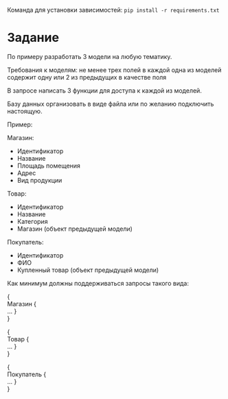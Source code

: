 Команда для установки зависимостей: `pip install -r requirements.txt`

# Задание
По примеру разработать 3 модели на любую тематику. 

Требования к моделям: не менее трех полей в каждой одна из моделей содержит одну или 2 из предыдущих в качестве поля

В запросе написать 3 функции для доступа к каждой из моделей.

Базу данных организовать в виде файла или по желанию подключить настоящую.

Пример: 

Магазин: 
- Идентификатор
- Название
- Площадь помещения
- Адрес
- Вид продукции

Товар:
- Идентификатор
- Название
- Категория
- Магазин (объект предыдущей модели)

Покупатель:
- Идентификатор
- ФИО
- Купленный товар (объект предыдущей модели)

Как минимум должны поддерживаться запросы такого вида:

{\
Магазин {\
...
}\
}

{\
Товар {\
...
}\
}

{\
Покупатель {\
...
}\
}